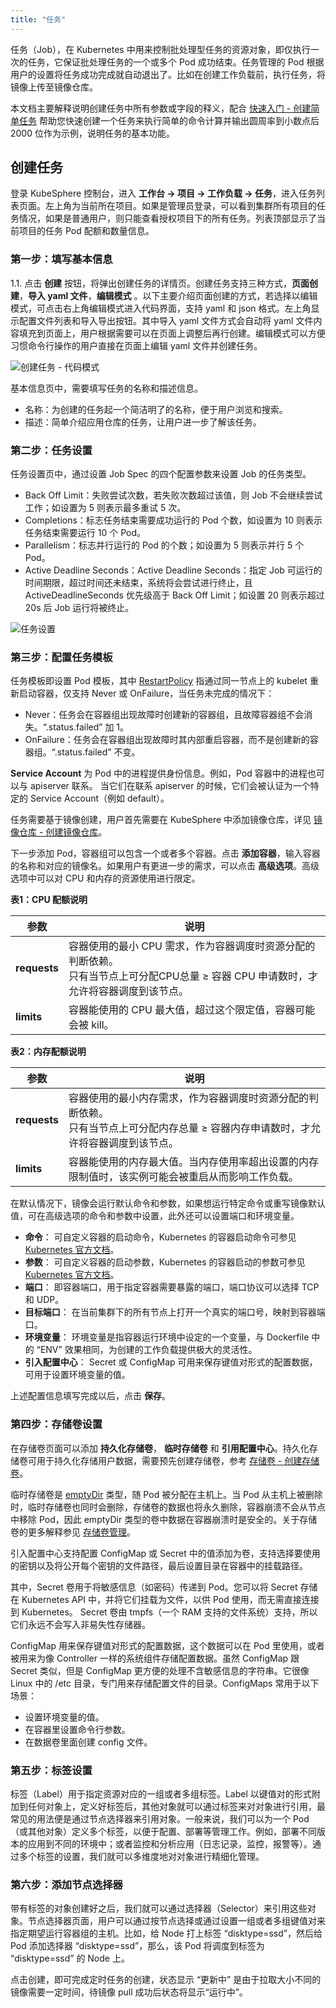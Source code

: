 ```yaml
---
title: "任务"
---
```


任务（Job），在 Kubernetes 中用来控制批处理型任务的资源对象，即仅执行一次的任务，它保证批处理任务的一个或多个 Pod 成功结束。任务管理的 Pod 根据用户的设置将任务成功完成就自动退出了。比如在创建工作负载前，执行任务，将镜像上传至镜像仓库。

本文档主要解释说明创建任务中所有参数或字段的释义，配合 [快速入门 - 创建简单任务](../../quick-start/job-quick-start) 帮助您快速创建一个任务来执行简单的命令计算并输出圆周率到小数点后 2000 位作为示例，说明任务的基本功能。


## 创建任务

登录 KubeSphere 控制台，进入 **工作台 → 项目 → 工作负载 → 任务**，进入任务列表页面。左上角为当前所在项目。如果是管理员登录，可以看到集群所有项目的任务情况，如果是普通用户，则只能查看授权项目下的所有任务。列表顶部显示了当前项目的任务 Pod 配额和数量信息。

### 第一步：填写基本信息

1.1. 点击 **创建** 按钮，将弹出创建任务的详情页。创建任务支持三种方式，**页面创建**，**导入 yaml 文件**，**编辑模式** 。以下主要介绍页面创建的方式，若选择以编辑模式，可点击右上角编辑模式进入代码界面，支持 yaml 和 json 格式。左上角显示配置文件列表和导入导出按钮。其中导入 yaml 文件方式会自动将 yaml 文件内容填充到页面上，用户根据需要可以在页面上调整后再行创建。编辑模式可以方便习惯命令行操作的用户直接在页面上编辑 yaml 文件并创建任务。

![创建任务 - 代码模式](/ae-job-command.png)

基本信息页中，需要填写任务的名称和描述信息。

- 名称：为创建的任务起一个简洁明了的名称，便于用户浏览和搜索。
- 描述：简单介绍应用仓库的任务，让用户进一步了解该任务。

### 第二步：任务设置

任务设置页中，通过设置 Job Spec 的四个配置参数来设置 Job 的任务类型。

- Back Off Limit：失败尝试次数，若失败次数超过该值，则 Job 不会继续尝试工作；如设置为 5 则表示最多重试 5 次。
- Completions：标志任务结束需要成功运行的 Pod 个数，如设置为 10 则表示任务结束需要运行 10 个 Pod。
- Parallelism：标志并行运行的 Pod 的个数；如设置为 5 则表示并行 5 个 Pod。
- Active Deadline Seconds：Active Deadline Seconds：指定 Job 可运行的时间期限，超过时间还未结束，系统将会尝试进行终止，且 ActiveDeadlineSeconds 优先级高于 Back Off Limit；如设置 20 则表示超过 20s 后 Job 运行将被终止。

![任务设置](/job-setting.png)

### 第三步：配置任务模板

任务模板即设置 Pod 模板，其中 [RestartPolicy](https://kubernetes.io/docs/concepts/workloads/pods/pod-lifecycle/#restart-policy) 指通过同一节点上的 kubelet 重新启动容器，仅支持 Never 或 OnFailure，当任务未完成的情况下：

- Never：任务会在容器组出现故障时创建新的容器组，且故障容器组不会消失。“.status.failed” 加 1。
- OnFailure：任务会在容器组出现故障时其内部重启容器，而不是创建新的容器组。“.status.failed” 不变。

**Service Account** 为 Pod 中的进程提供身份信息。例如，Pod 容器中的进程也可以与 apiserver 联系。 当它们在联系 apiserver 的时候，它们会被认证为一个特定的 Service Account（例如 default）。

任务需要基于镜像创建，用户首先需要在 KubeSphere 中添加镜像仓库，详见 [镜像仓库 - 创建镜像仓库](../ae-image-registry/#创建镜像仓库)。

下一步添加 Pod，容器组可以包含一个或者多个容器。点击 **添加容器**，输入容器的名称和对应的镜像名。如果用户有更进一步的需求，可以点击 **高级选项**。高级选项中可以对 CPU 和内存的资源使用进行限定。

**表1：CPU 配额说明**

|参数|说明|
|---|---|
|**requests**|容器使用的最小 CPU 需求，作为容器调度时资源分配的判断依赖。<br> 只有当节点上可分配CPU总量 ≥ 容器 CPU 申请数时，才允许将容器调度到该节点。|
|**limits**|容器能使用的 CPU 最大值，超过这个限定值，容器可能会被 kill。|

**表2：内存配额说明**

|参数|说明|
|---|---|
|**requests**|容器使用的最小内存需求，作为容器调度时资源分配的判断依赖。<br> 只有当节点上可分配内存总量 ≥ 容器内存申请数时，才允许将容器调度到该节点。|
|**limits**|容器能使用的内存最大值。当内存使用率超出设置的内存限制值时，该实例可能会被重启从而影响工作负载。|

在默认情况下，镜像会运行默认命令和参数，如果想运行特定命令或重写镜像默认值，可在高级选项的命令和参数中设置，此外还可以设置端口和环境变量。

- **命令**： 可自定义容器的启动命令，Kubernetes 的容器启动命令可参见 [Kubernetes 官方文档](https://kubernetes.io/docs/tasks/inject-data-application/define-command-argument-container/#run-a-command-in-a-shell)。
- **参数**： 可自定义容器的启动参数，Kubernetes 的容器启动的参数可参见 [Kubernetes 官方文档](https://kubernetes.io/docs/tasks/inject-data-application/define-command-argument-container/)。
- **端口**： 即容器端口，用于指定容器需要暴露的端口，端口协议可以选择 TCP 和 UDP。
- **目标端口**： 在当前集群下的所有节点上打开一个真实的端口号，映射到容器端口。
- **环境变量**： 环境变量是指容器运行环境中设定的一个变量，与 Dockerfile 中的 “ENV” 效果相同，为创建的工作负载提供极大的灵活性。
- **引入配置中心**： Secret 或 ConfigMap 可用来保存键值对形式的配置数据，可用于设置环境变量的值。

上述配置信息填写完成以后，点击 **保存**。

### 第四步：存储卷设置

在存储卷页面可以添加 **持久化存储卷**， **临时存储卷** 和 **引用配置中心**。持久化存储卷可用于持久化存储用户数据，需要预先创建存储卷，参考 [存储卷 - 创建存储卷](../ae-pvc/#创建存储卷)。

临时存储卷是 [emptyDir](https://kubernetes.cn/docs/concepts/storage/volumes/#emptydir) 类型，随 Pod 被分配在主机上。当 Pod 从主机上被删除时，临时存储卷也同时会删除，存储卷的数据也将永久删除，容器崩溃不会从节点中移除 Pod，因此 emptyDir 类型的卷中数据在容器崩溃时是安全的。关于存储卷的更多解释参见 [存储卷管理](../ae-pv-management)。

引入配置中心支持配置 ConfigMap 或 Secret 中的值添加为卷，支持选择要使用的密钥以及将公开每个密钥的文件路径，最后设置目录在容器中的挂载路径。

其中，Secret 卷用于将敏感信息（如密码）传递到 Pod。您可以将 Secret 存储在 Kubernetes API 中，并将它们挂载为文件，以供 Pod 使用，而无需直接连接到 Kubernetes。 Secret 卷由 tmpfs（一个 RAM 支持的文件系统）支持，所以它们永远不会写入非易失性存储器。

ConfigMap 用来保存键值对形式的配置数据，这个数据可以在 Pod 里使用，或者被用来为像 Controller 一样的系统组件存储配置数据。虽然 ConfigMap 跟 Secret 类似，但是 ConfigMap 更方便的处理不含敏感信息的字符串。它很像 Linux 中的 /etc 目录，专门用来存储配置文件的目录。ConfigMaps 常用于以下场景：

- 设置环境变量的值。
- 在容器里设置命令行参数。
- 在数据卷里面创建 config 文件。

### 第五步：标签设置

标签（Label）用于指定资源对应的一组或者多组标签。Label 以键值对的形式附加到任何对象上，定义好标签后，其他对象就可以通过标签来对对象进行引用，最常见的用法便是通过节点选择器来引用对象。一般来说，我们可以为一个 Pod（或其他对象）定义多个标签，以便于配置、部署等管理工作。例如，部署不同版本的应用到不同的环境中；或者监控和分析应用（日志记录，监控，报警等）。通过多个标签的设置，我们就可以多维度地对对象进行精细化管理。

### 第六步：添加节点选择器

带有标签的对象创建好之后，我们就可以通过选择器（Selector）来引用这些对象。节点选择器页面，用户可以通过按节点选择或通过设置一组或者多组键值对来指定期望运行容器组的主机。比如，给 Node 打上标签  “disktype=ssd”，然后给 Pod 添加选择器 “disktype=ssd”，那么，该 Pod 将调度到标签为 “disktype=ssd” 的 Node 上。

点击创建，即可完成定时任务的创建，状态显示 “更新中” 是由于拉取大小不同的镜像需要一定时间，待镜像 pull 成功后状态将显示“运行中”。
